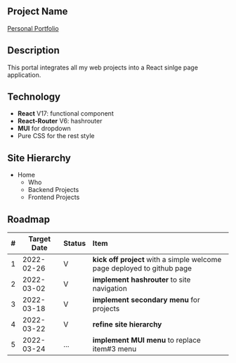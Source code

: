 ## Project Name
[Personal Portfolio](https://yumingchang1991.github.io/personal-portfolio/)

## Description
This portal integrates all my web projects into a React sinlge page application.

## Technology
- **React** V17: functional component
- **React-Router** V6: hashrouter
- **MUI** for dropdown
- Pure CSS for the rest style

## Site Hierarchy
- Home
  - Who
  - Backend Projects
  - Frontend Projects

## Roadmap
|# |Target Date |Status |Item 
|--- |--- |--- |:---
|1 |2022-02-26 |V |**kick off project** with a simple welcome page deployed to github page
|2 |2022-03-02 |V |**implement hashrouter** to site navigation
|3 |2022-03-18 |V |**implement secondary menu** for projects
|4 |2022-03-22 |V |**refine site hierarchy**
|5 |2022-03-24 |... |**implement MUI menu** to replace item#3 menu
